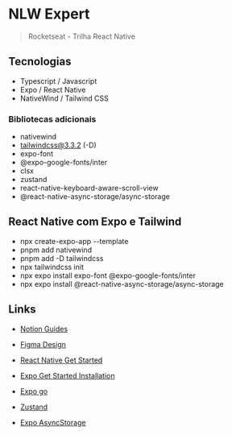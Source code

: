 # NLW Expert

> Rocketseat - Trilha React Native

## Tecnologias

- Typescript / Javascript
- Expo / React Native
- NativeWind / Tailwind CSS

### Bibliotecas adicionais

- nativewind
- tailwindcss@3.3.2 (-D)
- expo-font
- @expo-google-fonts/inter
- clsx
- zustand
- react-native-keyboard-aware-scroll-view
- @react-native-async-storage/async-storage

## React Native com Expo e Tailwind

- npx create-expo-app --template
- pnpm add nativewind
- pnpm add -D tailwindcss
- npx tailwindcss init
- npx expo install expo-font @expo-google-fonts/inter
- npx expo install @react-native-async-storage/async-storage

## Links

- [Notion Guides](https://efficient-sloth-d85.notion.site/NLW-14-Expert-9e11ff472de64b08a5f9e277a20c3ecc)

- [Figma Design](https://www.figma.com/community/file/1336456468568916765)

- [React Native Get Started](https://reactnative.dev/docs/environment-setup)

- [Expo Get Started Installation](https://docs.expo.dev/get-started/installation/)

- [Expo go](https://docs.expo.dev/get-started/expo-go/)

- [Zustand](https://zustand-demo.pmnd.rs/)

- [Expo AsyncStorage](https://docs.expo.dev/versions/latest/sdk/async-storage/)
